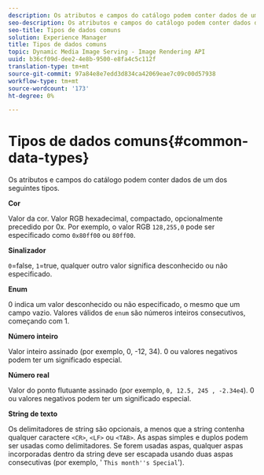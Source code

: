 ```yaml
---
description: Os atributos e campos do catálogo podem conter dados de um dos seguintes tipos.
seo-description: Os atributos e campos do catálogo podem conter dados de um dos seguintes tipos.
seo-title: Tipos de dados comuns
solution: Experience Manager
title: Tipos de dados comuns
topic: Dynamic Media Image Serving - Image Rendering API
uuid: b36cf09d-dee2-4e8b-9500-e8fa4c5c112f
translation-type: tm+mt
source-git-commit: 97a84e8e7edd3d834ca42069eae7c09c00d57938
workflow-type: tm+mt
source-wordcount: '173'
ht-degree: 0%

---
```



# Tipos de dados comuns{#common-data-types}

Os atributos e campos do catálogo podem conter dados de um dos seguintes tipos.

**Cor**

Valor da cor. Valor RGB hexadecimal, compactado, opcionalmente precedido por 0x. Por exemplo, o valor RGB `128,255,0` pode ser especificado como `0x80ff00` ou `80ff00`.

**Sinalizador**

`0`=false,  `1`=true, qualquer outro valor significa desconhecido ou não especificado.

**Enum**

0 indica um valor desconhecido ou não especificado, o mesmo que um campo vazio. Valores válidos de `enum` são números inteiros consecutivos, começando com 1.

**Número inteiro**

Valor inteiro assinado (por exemplo, 0, -12, 34). 0 ou valores negativos podem ter um significado especial.

**Número real**

Valor do ponto flutuante assinado (por exemplo, `0, 12.5, 245 , -2.34e4`). 0 ou valores negativos podem ter um significado especial.

**String de texto**

Os delimitadores de string são opcionais, a menos que a string contenha qualquer caractere `<CR>`, `<LF>` ou `<TAB>`. As aspas simples e duplos podem ser usadas como delimitadores. Se forem usadas aspas, qualquer aspas incorporadas dentro da string deve ser escapada usando duas aspas consecutivas (por exemplo, &#39; `This month''s Special`&#39;).
